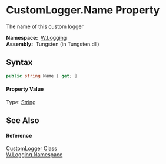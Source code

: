 CustomLogger.Name Property
==========================
   The name of this custom logger

  **Namespace:**  [W.Logging][1]  
  **Assembly:**  Tungsten (in Tungsten.dll)

Syntax
------

```csharp
public string Name { get; }
```

#### Property Value
Type: [String][2]

See Also
--------

#### Reference
[CustomLogger Class][3]  
[W.Logging Namespace][1]  

[1]: ../README.md
[2]: http://msdn.microsoft.com/en-us/library/s1wwdcbf
[3]: README.md